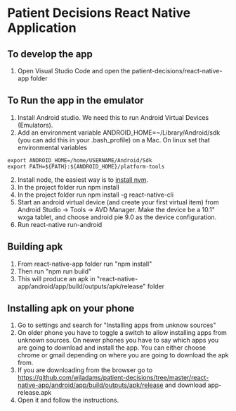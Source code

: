 # Patient Decisions React Native Application #

## To develop the app ##
1. Open Visual Studio Code and open the patient-decisions/react-native-app folder

## To Run the app in the emulator ##
1. Install Android studio. We need this to run Android Virtual Devices (Emulators). 
2. Add an environment variable ANDROID_HOME=~/Library/Android/sdk (you can add this in your .bash_profile) on a Mac.  On linux set that environmental variables 
```
export ANDROID_HOME=/home/USERNAME/Android/Sdk
export PATH=${PATH}:${ANDROID_HOME}/platform-tools
```
2. Install node, the easiest way is to [install nvm](https://github.com/nvm-sh/nvm#installation-and-update).
3. In the project folder run npm install
4. In the project folder run npm install -g react-native-cli
5. Start an android virtual device (and create your first virtual item) from Android Studio -> Tools -> AVD Manager.  Make the device be a 10.1" wxga tablet, and choose android pie 9.0 as the device configuration.
6. Run react-native run-android

## Building apk ##
1. From react-native-app folder run "npm install"
2. Then run "npm run build"
3. This will produce an apk in "react-native-app/android/app/build/outputs/apk/release" folder

## Installing apk on your phone ##
1. Go to settings and search for "Installing apps from unknow sources" 
2. On older phone you have to toggle a switch to allow installing apps from unknown sources. On newer phones you have to say which apps you are going to download and install the app. You can either choose chrome or gmail depending on where you are going to download the apk from.
3. If you are downloading from the browser go to https://github.com/wjladams/patient-decisions/tree/master/react-native-app/android/app/build/outputs/apk/release and download app-release.apk
4. Open it and follow the instructions.
